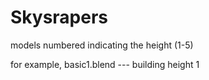 # Skysrapers

models numbered indicating the height (1-5)

for example, basic1.blend --- building height 1
